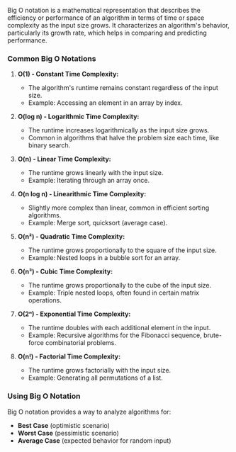 Big O notation is a mathematical representation that describes the efficiency or performance of an algorithm in terms of time or space complexity as the input size grows. It characterizes an algorithm's behavior, particularly its growth rate, which helps in comparing and predicting performance.

### Common Big O Notations

1. **O(1) - Constant Time Complexity:**
   - The algorithm's runtime remains constant regardless of the input size.
   - Example: Accessing an element in an array by index.
  
2. **O(log n) - Logarithmic Time Complexity:**
   - The runtime increases logarithmically as the input size grows.
   - Common in algorithms that halve the problem size each time, like binary search.

3. **O(n) - Linear Time Complexity:**
   - The runtime grows linearly with the input size.
   - Example: Iterating through an array once.

4. **O(n log n) - Linearithmic Time Complexity:**
   - Slightly more complex than linear, common in efficient sorting algorithms.
   - Example: Merge sort, quicksort (average case).

5. **O(n²) - Quadratic Time Complexity:**
   - The runtime grows proportionally to the square of the input size.
   - Example: Nested loops in a bubble sort for an array. 

6. **O(n³) - Cubic Time Complexity:**
   - The runtime grows proportionally to the cube of the input size.
   - Example: Triple nested loops, often found in certain matrix operations.

7. **O(2ⁿ) - Exponential Time Complexity:**
   - The runtime doubles with each additional element in the input.
   - Example: Recursive algorithms for the Fibonacci sequence, brute-force combinatorial problems.

8. **O(n!) - Factorial Time Complexity:**
   - The runtime grows factorially with the input size.
   - Example: Generating all permutations of a list.

### Using Big O Notation

Big O notation provides a way to analyze algorithms for:
- **Best Case** (optimistic scenario)
- **Worst Case** (pessimistic scenario)
- **Average Case** (expected behavior for random input)